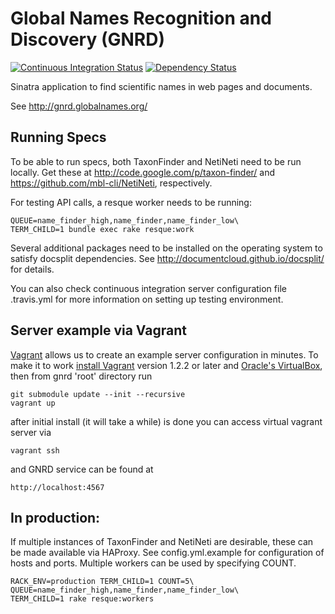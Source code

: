 Global Names Recognition and Discovery (GNRD)
=============================================

[![Continuous Integration Status][1]][2]
[![Dependency Status][3]][4]

Sinatra application to find scientific names in web pages and documents.

See http://gnrd.globalnames.org/

Running Specs
-------------

To be able to run specs, both TaxonFinder and NetiNeti need to be run locally.
Get these at http://code.google.com/p/taxon-finder/ and 
https://github.com/mbl-cli/NetiNeti, respectively.

For testing API calls, a resque worker needs to be running:

    QUEUE=name_finder_high,name_finder,name_finder_low\ 
    TERM_CHILD=1 bundle exec rake resque:work

Several additional packages need to be installed on the operating system to
satisfy docsplit dependencies. See http://documentcloud.github.io/docsplit/
for details.

You can also check continuous integration server configuration file .travis.yml
for more information on setting up testing environment.

Server example via Vagrant
--------------------------

[Vagrant][5] allows us to create an example server configuration in minutes.
To make it to work [install Vagrant][6] version 1.2.2 or later
and [Oracle's VirtualBox][7], then from gnrd 'root' directory run
  
    git submodule update --init --recursive
    vagrant up
   
after initial install (it will take a while) is done you can access
virtual vagrant server via

    vagrant ssh

and GNRD service can be found at

    http://localhost:4567
    

In production:
--------------

If multiple instances of TaxonFinder and NetiNeti are desirable, these can be
made available via HAProxy. See config.yml.example for configuration of hosts
and ports. Multiple workers can be used by specifying COUNT.

    RACK_ENV=production TERM_CHILD=1 COUNT=5\
    QUEUE=name_finder_high,name_finder,name_finder_low\
    TERM_CHILD=1 rake resque:workers


[1]: https://secure.travis-ci.org/GlobalNamesArchitecture/gnrd.png
[2]: http://travis-ci.org/GlobalNamesArchitecture/gnrd
[3]: https://gemnasium.com/GlobalNamesArchitecture/gnrd.png
[4]: https://gemnasium.com/GlobalNamesArchitecture/gnrd
[5]: http://docs.vagrantup.com/v2/getting-started/index.html
[6]: http://docs.vagrantup.com/v2/installation/
[7]: https://www.virtualbox.org/wiki/Downloads
